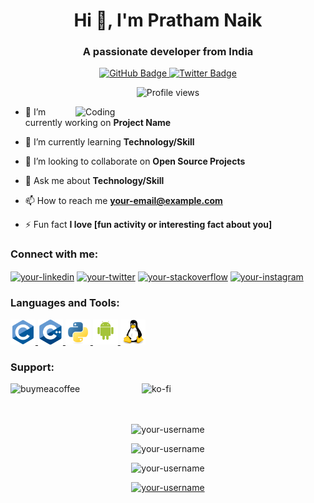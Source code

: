<h1 align="center">Hi 👋, I'm Pratham Naik</h1>
<h3 align="center">A passionate developer from India</h3>

<p align="center">
  <a href="https://github.com/0MrError0?tab=followers">
    <img src="https://img.shields.io/github/followers/your-username?label=Followers&style=social" alt="GitHub Badge">
  </a>
  <a href="https://twitter.com/your-twitter">
    <img src="https://img.shields.io/twitter/follow/your-twitter?label=Twitter&style=social" alt="Twitter Badge">
  </a>
</p>

<p align="center">
  <img src="https://komarev.com/ghpvc/?username=your-username&color=brightgreen" alt="Profile views">
</p>

<img align="right" alt="Coding" width="400" src="https://media.giphy.com/media/13HgwGsXF0aiGY/giphy.gif">

- 🔭 I’m currently working on **Project Name**

- 🌱 I’m currently learning **Technology/Skill**

- 👯 I’m looking to collaborate on **Open Source Projects**

- 💬 Ask me about **Technology/Skill**

- 📫 How to reach me **your-email@example.com**

- ⚡ Fun fact **I love [fun activity or interesting fact about you]**

<h3 align="left">Connect with me:</h3>
<p align="left">
  <a href="https://linkedin.com/in/your-linkedin" target="blank"><img align="center" src="https://cdn.jsdelivr.net/npm/simple-icons@3.0.1/icons/linkedin.svg" alt="your-linkedin" height="30" width="40" /></a>
  <a href="https://twitter.com/your-twitter" target="blank"><img align="center" src="https://cdn.jsdelivr.net/npm/simple-icons@3.0.1/icons/twitter.svg" alt="your-twitter" height="30" width="40" /></a>
  <a href="https://stackoverflow.com/users/your-stackoverflow" target="blank"><img align="center" src="https://cdn.jsdelivr.net/npm/simple-icons@3.0.1/icons/stackoverflow.svg" alt="your-stackoverflow" height="30" width="40" /></a>
  <a href="https://instagram.com/your-instagram" target="blank"><img align="center" src="https://cdn.jsdelivr.net/npm/simple-icons@3.0.1/icons/instagram.svg" alt="your-instagram" height="30" width="40" /></a>
</p>

<h3 align="left">Languages and Tools:</h3>
<p align="left">
  <a href="https://www.cprogramming.com/" target="_blank"> <img src="https://raw.githubusercontent.com/devicons/devicon/master/icons/c/c-original.svg" alt="c" width="40" height="40"/> </a>
  <a href="https://www.w3schools.com/cpp/" target="_blank"> <img src="https://raw.githubusercontent.com/devicons/devicon/master/icons/cplusplus/cplusplus-original.svg" alt="cplusplus" width="40" height="40"/> </a>
  <a href="https://www.python.org" target="_blank"> <img src="https://raw.githubusercontent.com/devicons/devicon/master/icons/python/python-original.svg" alt="python" width="40" height="40"/> </a>
  <a href="https://developer.android.com" target="_blank"> <img src="https://raw.githubusercontent.com/devicons/devicon/master/icons/android/android-original-wordmark.svg" alt="android" width="40" height="40"/> </a>
  <a href="https://www.linux.org/" target="_blank"> <img src="https://raw.githubusercontent.com/devicons/devicon/master/icons/linux/linux-original.svg" alt="linux" width="40" height="40"/> </a>
  <!-- Add more icons as needed -->
</p>

<h3 align="left">Support:</h3>
<p>
  <a href="https://www.buymeacoffee.com/your-username"> <img align="left" src="https://cdn.buymeacoffee.com/buttons/v2/default-yellow.png" height="50" width="210" alt="buymeacoffee" /></a>
  <a href="https://ko-fi.com/your-username"> <img align="left" src="https://cdn.ko-fi.com/cdn/kofi3.png?v=3" height="50" width="210" alt="ko-fi" /></a>
</p>
<br><br><br>

<p align="center">
  <img src="https://github-readme-stats.vercel.app/api?username=your-username&show_icons=true&theme=radical" alt="your-username" />
</p>

<p align="center">
  <img src="https://github-readme-streak-stats.herokuapp.com/?user=your-username&theme=radical" alt="your-username" />
</p>

<p align="center">
  <img src="https://activity-graph.herokuapp.com/graph?username=your-username&theme=dracula" alt="your-username" />
</p>

<p align="center">
  <a href="https://github.com/ryo-ma/github-profile-trophy">
    <img src="https://github-profile-trophy.vercel.app/?username=your-username" alt="your-username" />
  </a>
</p>

